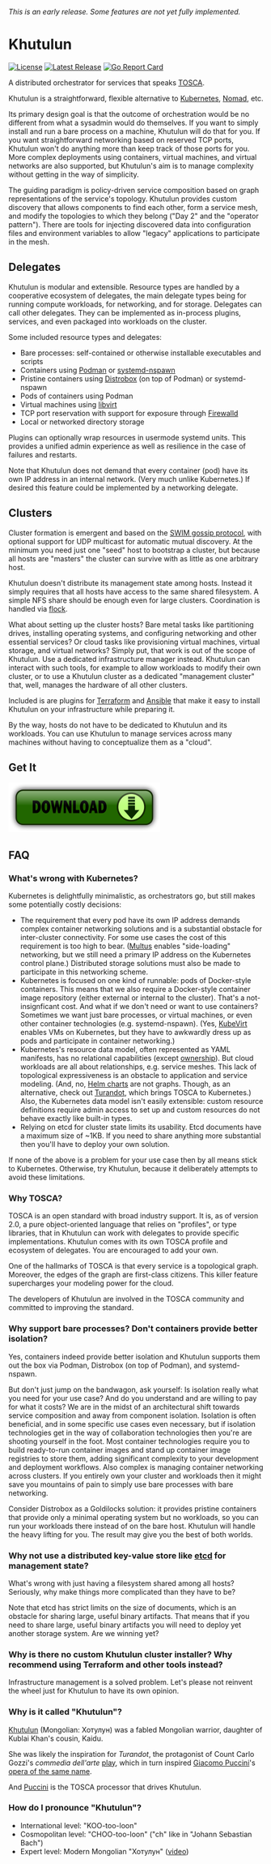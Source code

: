 *This is an early release. Some features are not yet fully implemented.*

Khutulun
========

[![License](https://img.shields.io/badge/License-Apache%202.0-blue.svg)](https://opensource.org/licenses/Apache-2.0)
[![Latest Release](https://img.shields.io/github/release/tliron/khutulun.svg)](https://github.com/tliron/khutulun/releases/latest)
[![Go Report Card](https://goreportcard.com/badge/github.com/tliron/khutulun)](https://goreportcard.com/report/github.com/tliron/khutulun)

A distributed orchestrator for services that speaks
[TOSCA](https://www.oasis-open.org/committees/tosca/).

Khutulun is a straightforward, flexible alternative to [Kubernetes](https://kubernetes.io/),
[Nomad](https://www.nomadproject.io/), etc.

Its primary design goal is that the outcome of orchestration would be no different from what a
sysadmin would do themselves. If you want to simply install and run a bare process on a machine,
Khutulun will do that for you. If you want straightforward networking based on reserved TCP ports,
Khutulun won't do anything more than keep track of those ports for you. More complex deployments
using containers, virtual machines, and virtual networks are also supported, but Khutulun's aim is
to manage complexity without getting in the way of simplicity.

The guiding paradigm is policy-driven service composition based on graph representations of the
service's topology. Khutulun provides custom discovery that allows components to find each other,
form a service mesh, and modify the topologies to which they belong ("Day 2" and the "operator
pattern"). There are tools for injecting discovered data into configuration files and environment
variables to allow "legacy" applications to participate in the mesh.

Delegates
---------

Khutulun is modular and extensible. Resource types are handled by a cooperative ecosystem of
delegates, the main delegate types being for running compute workloads, for networking, and for
storage. Delegates can call other delegates. They can be implemented as in-process plugins,
services, and even packaged into workloads on the cluster.

Some included resource types and delegates:

* Bare processes: self-contained or otherwise installable executables and scripts
* Containers using [Podman](https://podman.io/) or 
  [systemd-nspawn](https://www.freedesktop.org/software/systemd/man/systemd-nspawn.html)
* Pristine containers using [Distrobox](https://distrobox.privatedns.org/) (on top of Podman)
  or systemd-nspawn
* Pods of containers using Podman
* Virtual machines using [libvirt](https://libvirt.org/)
* TCP port reservation with support for exposure through [Firewalld](https://firewalld.org/)
* Local or networked directory storage

Plugins can optionally wrap resources in usermode systemd units. This provides a unified admin
experience as well as resilience in the case of failures and restarts.

Note that Khutulun does not demand that every container (pod) have its own IP address in an
internal network. (Very much unlike Kubernetes.) If desired this feature could be implemented by
a networking delegate.

Clusters
--------

Cluster formation is emergent and based on the
[SWIM gossip protocol](https://ieeexplore.ieee.org/document/1028914), with optional support for UDP
multicast for automatic mutual discovery. At the minimum you need just one "seed" host to bootstrap
a cluster, but because all hosts are "masters" the cluster can survive with as little as one arbitrary
host.

Khutulun doesn't distribute its management state among hosts. Instead it simply requires that all
hosts have access to the same shared filesystem. A simple NFS share should be enough even for large
clusters. Coordination is handled via [flock](https://man7.org/linux/man-pages/man2/flock.2.html).

What about setting up the cluster hosts? Bare metal tasks like partitioning drives, installing
operating systems, and configuring networking and other essential services? Or cloud tasks like
provisioning virtual machines, virtual storage, and virtual networks? Simply put, that work is out of
the scope of Khutulun. Use a dedicated infrastructure manager instead. Khutulun can interact with such
tools, for example to allow workloads to modify their own cluster, or to use a Khutulun cluster as
a dedicated "management cluster" that, well, manages the hardware of all other clusters.

Included is are plugins for [Terraform](https://www.terraform.io/) and
[Ansible](https://www.ansible.com/) that make it easy to install Khutulun on your infrastructure
while preparing it.

By the way, hosts do not have to be dedicated to Khutulun and its workloads. You can use Khutulun to
manage services across many machines without having to conceptualize them as a "cloud".

Get It
------

[![Download](assets/media/download.png "Download")](https://github.com/tliron/khutulun/releases)

FAQ
---

### What's wrong with Kubernetes?

Kubernetes is delightfully minimalistic, as orchestrators go, but still makes some potentially costly
decisions:

* The requirement that every pod have its own IP address demands complex container networking
  solutions and is a substantial obstacle for inter-cluster connectivity. For some use cases the cost
  of this requirement is too high to bear. ([Multus](https://github.com/k8snetworkplumbingwg/multus-cni)
  enables "side-loading" networking, but we still need a primary IP address on the Kubernetes
  control plane.) Distributed storage solutions must also be made to participate in this networking
  scheme.
* Kubernetes is focused on one kind of runnable: pods of Docker-style containers. This means that we
  also require a Docker-style container image repository (either external or internal to the cluster).
  That's a not-insignficant cost. And what if we don't need or want to use containers? Sometimes we want
  just bare processes, or virtual machines, or even other container technologies (e.g. systemd-nspawn).
  (Yes, [KubeVirt](https://kubevirt.io/) enables VMs on Kubernetes, but they have to awkwardly dress up
  as pods and participate in container networking.)
* Kubernetes's resource data model, often represented as YAML manifests, has no relational
  capabilities (except [ownership](https://kubernetes.io/docs/concepts/architecture/garbage-collection/)).
  But cloud workloads are all about relationships, e.g. service meshes. This lack of topological
  expressiveness is an obstacle to application and service modeling. (And, no,
  [Helm charts](https://helm.sh/) are not graphs. Though, as an alternative, check out
  [Turandot](https://turandot.puccini.cloud/), which brings TOSCA to Kubernetes.) Also, the Kubernetes
  data model isn't easily extensible: custom resource definitions require admin access to set up and
  custom resources do not behave exactly like built-in types.
* Relying on etcd for cluster state limits its usability. Etcd documents have a maximum size of ~1KB.
  If you need to share anything more substantial then you'll have to deploy your own solution.

If none of the above is a problem for your use case then by all means stick to Kubernetes. Otherwise,
try Khutulun, because it deliberately attempts to avoid these limitations.

### Why TOSCA?

TOSCA is an open standard with broad industry support. It is, as of version 2.0, a pure
object-oriented language that relies on "profiles", or type libraries, that in Khutulun can work
with delegates to provide specific implementations. Khutulun comes with its own TOSCA profile and
ecosystem of delegates. You are encouraged to add your own.

One of the hallmarks of TOSCA is that every service is a topological graph. Moreover, the edges
of the graph are first-class citizens. This killer feature supercharges your modeling power for the
cloud.

The developers of Khutulun are involved in the TOSCA community and committed to improving the
standard.

### Why support bare processes? Don't containers provide better isolation?

Yes, containers indeed provide better isolation and Khutulun supports them out the box via Podman,
Distrobox (on top of Podman), and systemd-nspawn.

But don't just jump on the bandwagon, ask yourself: Is isolation really what you need for your use
case? And do you understand and are willing to pay for what it costs? We are in the midst of an
architectural shift towards service composition and away from component isolation. Isolation is often
beneficial, and in some specific use cases even necessary, but if isolation technologies get in the way
of collaboration technologies then you're are shooting yourself in the foot. Most container
technologies require you to build ready-to-run container images and stand up container image registries
to store them, adding significant complexity to your development and deployment workflows. Also complex
is managing container networking across clusters. If you entirely own your cluster and workloads then
it might save you mountains of pain to simply use bare processes with bare networking.

Consider Distrobox as a Goldilocks solution: it provides pristine containers that provide only a
minimal operating system but no workloads, so you can run your workloads there instead of on the
bare host. Khutulun will handle the heavy lifting for you. The result may give you the best of both
worlds.

### Why not use a distributed key-value store like [etcd](https://etcd.io/) for management state?

What's wrong with just having a filesystem shared among all hosts? Seriously, why make things more
complicated than they have to be?

Note that etcd has strict limits on the size of documents, which is an obstacle for sharing large,
useful binary artifacts. That means that if you need to share large, useful binary artifacts you will
need to deploy yet another storage system. Are we winning yet?

### Why is there no custom Khutulun cluster installer? Why recommend using Terraform and other tools instead?

Infrastructure management is a solved problem. Let's please not reinvent the wheel just for Khutulun
to have its own opinion.

### Why is it called "Khutulun"?

[Khutulun](https://en.wikipedia.org/wiki/Khutulun) (Mongolian: Хотулун) was a fabled Mongolian warrior,
daughter of Kublai Khan's cousin, Kaidu.

She was likely the inspiration for *Turandot*, the protagonist of Count Carlo Gozzi's *commedia dell'arte*
[play](https://en.wikipedia.org/wiki/turandot_(Gozzi)), which in turn inspired
[Giacomo Puccini](https://en.wikipedia.org/wiki/Giacomo_Puccini)'s
[opera of the same name](https://en.wikipedia.org/wiki/Turandot).

And [Puccini](https://puccini.cloud/) is the TOSCA processor that drives Khutulun.

### How do I pronounce "Khutulun"?

* International level: "KOO-too-loon"
* Cosmopolitan level: "CHOO-too-loon" ("ch" like in "Johann Sebastian Bach")
* Expert level: Modern Mongolian "Хотулун" ([video](https://www.youtube.com/watch?v=uP0BagZ-ZCE&t=58s))
